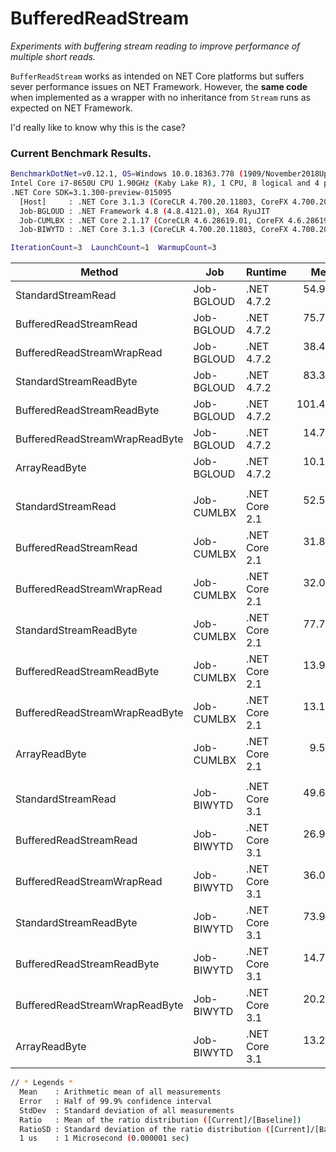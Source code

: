 # BufferedReadStream
*Experiments with buffering stream reading to improve performance of multiple short reads.*  

`BufferReadStream` works as intended on NET Core platforms but suffers sever performance issues on NET Framework. However, the **same code** when implemented as a wrapper with no inheritance from `Stream` runs as expected on NET Framework.  
  
I'd really like to know why this is the case?  
  
### Current Benchmark Results.

``` bash
BenchmarkDotNet=v0.12.1, OS=Windows 10.0.18363.778 (1909/November2018Update/19H2)
Intel Core i7-8650U CPU 1.90GHz (Kaby Lake R), 1 CPU, 8 logical and 4 physical cores
.NET Core SDK=3.1.300-preview-015095
  [Host]     : .NET Core 3.1.3 (CoreCLR 4.700.20.11803, CoreFX 4.700.20.12001), X64 RyuJIT
  Job-BGLOUD : .NET Framework 4.8 (4.8.4121.0), X64 RyuJIT
  Job-CUMLBX : .NET Core 2.1.17 (CoreCLR 4.6.28619.01, CoreFX 4.6.28619.01), X64 RyuJIT
  Job-BIWYTD : .NET Core 3.1.3 (CoreCLR 4.700.20.11803, CoreFX 4.700.20.12001), X64 RyuJIT

IterationCount=3  LaunchCount=1  WarmupCount=3
```

|                         Method |        Job |       Runtime |       Mean |      Error |    StdDev | Ratio | RatioSD |
|------------------------------- |----------- |-------------- |-----------:|-----------:|----------:|------:|--------:|
|             StandardStreamRead | Job-BGLOUD |    .NET 4.7.2 |  54.939 us | 15.6522 us | 0.8579 us |  0.66 |    0.01 |
|         BufferedReadStreamRead | Job-BGLOUD |    .NET 4.7.2 |  75.760 us |  2.4355 us | 0.1335 us |  0.91 |    0.01 |
|     BufferedReadStreamWrapRead | Job-BGLOUD |    .NET 4.7.2 |  38.417 us |  6.0844 us | 0.3335 us |  0.46 |    0.00 |
|         StandardStreamReadByte | Job-BGLOUD |    .NET 4.7.2 |  83.327 us |  8.0045 us | 0.4388 us |  1.00 |    0.00 |
|     BufferedReadStreamReadByte | Job-BGLOUD |    .NET 4.7.2 | 101.489 us |  3.1471 us | 0.1725 us |  1.22 |    0.01 |
| BufferedReadStreamWrapReadByte | Job-BGLOUD |    .NET 4.7.2 |  14.795 us |  5.3215 us | 0.2917 us |  0.18 |    0.00 |
|                  ArrayReadByte | Job-BGLOUD |    .NET 4.7.2 |  10.183 us |  0.1695 us | 0.0093 us |  0.12 |    0.00 |
|                                |            |               |            |            |           |       |         |
|             StandardStreamRead | Job-CUMLBX | .NET Core 2.1 |  52.599 us |  7.8719 us | 0.4315 us |  0.68 |    0.01 |
|         BufferedReadStreamRead | Job-CUMLBX | .NET Core 2.1 |  31.800 us |  8.1967 us | 0.4493 us |  0.41 |    0.01 |
|     BufferedReadStreamWrapRead | Job-CUMLBX | .NET Core 2.1 |  32.040 us |  3.8141 us | 0.2091 us |  0.41 |    0.00 |
|         StandardStreamReadByte | Job-CUMLBX | .NET Core 2.1 |  77.764 us |  3.6278 us | 0.1989 us |  1.00 |    0.00 |
|     BufferedReadStreamReadByte | Job-CUMLBX | .NET Core 2.1 |  13.907 us | 24.1798 us | 1.3254 us |  0.18 |    0.02 |
| BufferedReadStreamWrapReadByte | Job-CUMLBX | .NET Core 2.1 |  13.166 us |  0.7063 us | 0.0387 us |  0.17 |    0.00 |
|                  ArrayReadByte | Job-CUMLBX | .NET Core 2.1 |   9.545 us |  0.2658 us | 0.0146 us |  0.12 |    0.00 |
|                                |            |               |            |            |           |       |         |
|             StandardStreamRead | Job-BIWYTD | .NET Core 3.1 |  49.692 us |  5.1482 us | 0.2822 us |  0.67 |    0.01 |
|         BufferedReadStreamRead | Job-BIWYTD | .NET Core 3.1 |  26.924 us | 16.9050 us | 0.9266 us |  0.36 |    0.01 |
|     BufferedReadStreamWrapRead | Job-BIWYTD | .NET Core 3.1 |  36.065 us | 57.5055 us | 3.1521 us |  0.49 |    0.05 |
|         StandardStreamReadByte | Job-BIWYTD | .NET Core 3.1 |  73.977 us | 12.9548 us | 0.7101 us |  1.00 |    0.00 |
|     BufferedReadStreamReadByte | Job-BIWYTD | .NET Core 3.1 |  14.710 us | 21.7169 us | 1.1904 us |  0.20 |    0.01 |
| BufferedReadStreamWrapReadByte | Job-BIWYTD | .NET Core 3.1 |  20.235 us |  2.7917 us | 0.1530 us |  0.27 |    0.00 |
|                  ArrayReadByte | Job-BIWYTD | .NET Core 3.1 |  13.218 us |  1.1534 us | 0.0632 us |  0.18 |    0.00 |

``` bash
// * Legends *
  Mean    : Arithmetic mean of all measurements
  Error   : Half of 99.9% confidence interval
  StdDev  : Standard deviation of all measurements
  Ratio   : Mean of the ratio distribution ([Current]/[Baseline])
  RatioSD : Standard deviation of the ratio distribution ([Current]/[Baseline])
  1 us    : 1 Microsecond (0.000001 sec)
```